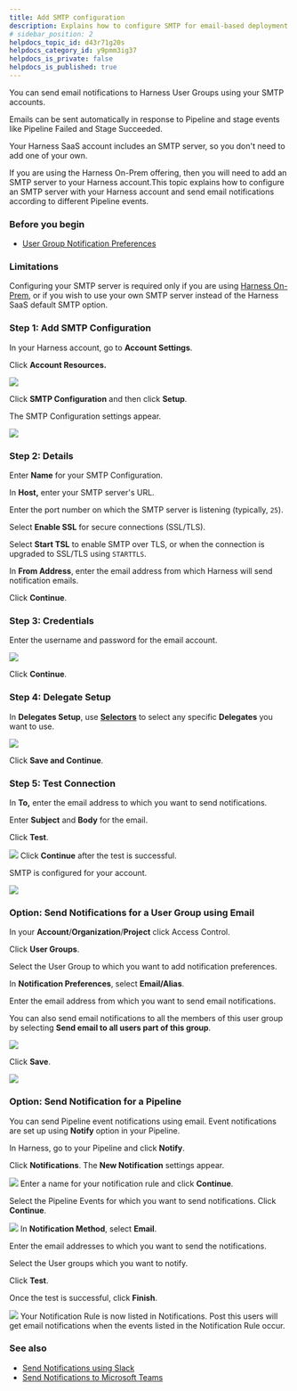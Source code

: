 ```yaml
---
title: Add SMTP configuration
description: Explains how to configure SMTP for email-based deployment notifications, approvals, and tracking.
# sidebar_position: 2
helpdocs_topic_id: d43r71g20s
helpdocs_category_id: y9pmm3ig37
helpdocs_is_private: false
helpdocs_is_published: true
---
```


You can send email notifications to Harness User Groups using your SMTP accounts.

Emails can be sent automatically in response to Pipeline and stage events like Pipeline Failed and Stage Succeeded.

Your Harness SaaS account includes an SMTP server, so you don't need to add one of your own.

If you are using the Harness On-Prem offering, then you will need to add an SMTP server to your Harness account.This topic explains how to configure an SMTP server with your Harness account and send email notifications according to different Pipeline events.


### Before you begin

* [User Group Notification Preferences](/docs/platform/role-based-access-control/add-user-groups#edit-notification-preferences)

### Limitations

Configuring your SMTP server is required only if you are using [Harness On-Prem](../../self-managed-enterprise-edition/introduction/harness-self-managed-enterprise-edition-overview.md), or if you wish to use your own SMTP server instead of the Harness SaaS default SMTP option.

### Step 1: Add SMTP Configuration

In your Harness account, go to **Account Settings**.

Click **Account Resources.**

![](./static/add-smtp-configuration-00.png)

Click **SMTP Configuration** and then click **Setup**.

The SMTP Configuration settings appear.

![](./static/add-smtp-configuration-01.png)
### Step 2: Details

Enter **Name** for your SMTP Configuration.

In **Host,** enter your SMTP server's URL.

Enter the port number on which the SMTP server is listening (typically, `25`).

Select **Enable SSL** for secure connections (SSL/TLS).

Select **Start TSL** to enable SMTP over TLS, or when the connection is upgraded to SSL/TLS using `STARTTLS`.

In **From Address**, enter the email address from which Harness will send notification emails.

Click **Continue**.

### Step 3: Credentials

Enter the username and password for the email account.

![](./static/add-smtp-configuration-credentials.png)

Click **Continue**.

### Step 4: Delegate Setup

In **Delegates Setup**, use [**Selectors**](/docs/platform/Delegates/manage-delegates/select-delegates-with-selectors#selecting-a-delegate-for-a-connector-using-tags) to select any specific **Delegates** you want to use.

![](./static/smtp-delegate.png)

Click **Save and Continue**.

### Step 5: Test Connection

In **To,** enter the email address to which you want to send notifications.

Enter **Subject** and **Body** for the email.

Click **Test**.

![](./static/add-smtp-configuration-03.png)
Click **Continue** after the test is successful.

SMTP is configured for your account.

![](./static/add-smtp-configuration-04.png)

### Option: Send Notifications for a User Group using Email

In your **Account**/**Organization**/**Project** click Access Control.

Click **User Groups**.

Select the User Group to which you want to add notification preferences.

In **Notification Preferences**, select **Email/Alias**.

Enter the email address from which you want to send email notifications.

You can also send email notifications to all the members of this user group by selecting **Send email to all users part of this group**.

![](./static/add-smtp-configuration-05.png)

Click **Save**.

![](./static/add-smtp-configuration-06.png)

### Option: Send Notification for a Pipeline

You can send Pipeline event notifications using email. Event notifications are set up using **Notify** option in your Pipeline.

In Harness, go to your Pipeline and click **Notify**.

Click **Notifications**. The **New Notification** settings appear.

![](./static/add-smtp-configuration-07.png)
Enter a name for your notification rule and click **Continue**.

Select the Pipeline Events for which you want to send notifications. Click **Continue**.

![](./static/add-smtp-configuration-08.png)
In **Notification Method**, select **Email**.

Enter the email addresses to which you want to send the notifications.

Select the User groups which you want to notify.

Click **Test**.

Once the test is successful, click **Finish**.

![](./static/add-smtp-configuration-09.png)
Your Notification Rule is now listed in Notifications. Post this users will get email notifications when the events listed in the Notification Rule occur.

### See also

* [Send Notifications using Slack](send-notifications-using-slack.md)
* [Send Notifications to Microsoft Teams](send-notifications-to-microsoft-teams.md)

